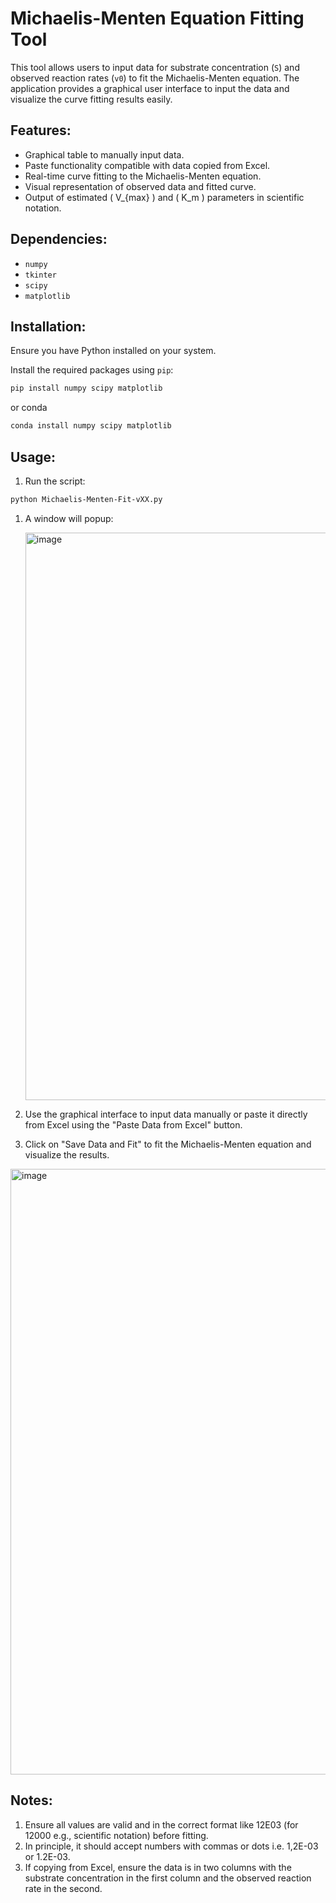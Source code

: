 # Michaelis-Menten Equation Fitting Tool

This tool allows users to input data for substrate concentration (`S`) and observed reaction rates (`v0`) to fit the Michaelis-Menten equation. The application provides a graphical user interface to input the data and visualize the curve fitting results easily.

## Features:

- Graphical table to manually input data.
- Paste functionality compatible with data copied from Excel.
- Real-time curve fitting to the Michaelis-Menten equation.
- Visual representation of observed data and fitted curve.
- Output of estimated \( V_{max} \) and \( K_m \) parameters in scientific notation.

## Dependencies:

- `numpy`
- `tkinter`
- `scipy`
- `matplotlib`

## Installation:

Ensure you have Python installed on your system.

Install the required packages using `pip`:

```bash
pip install numpy scipy matplotlib
```
or conda 
```bash
conda install numpy scipy matplotlib
```

## Usage:

1. Run the script:

```bash
python Michaelis-Menten-Fit-vXX.py
```
1. A window will popup:

   <img width="908" alt="image" src="https://github.com/JMB-Scripts/Michaelis-Menten/assets/20182399/3c4d5463-5ee2-46e2-a86f-be43fbcdd47c">


3. Use the graphical interface to input data manually or paste it directly from Excel using the "Paste Data from Excel" button.

4. Click on "Save Data and Fit" to fit the Michaelis-Menten equation and visualize the results.
   
<img width="969" alt="image" src="https://github.com/JMB-Scripts/Michaelis-Menten/assets/20182399/cf5d777a-077b-497c-89a0-ad5b058450fe">


## Notes:

1. Ensure all values are valid and in the correct format like 12E03  (for 12000 e.g., scientific notation) before fitting. 
2. In principle, it should accept numbers with commas or dots i.e. 1,2E-03 or 1.2E-03.
3. If copying from Excel, ensure the data is in two columns with the substrate concentration in the first column and the observed reaction rate in the second.
